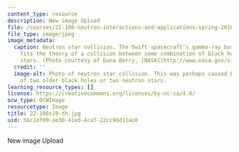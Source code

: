 ```yaml
---
content_type: resource
description: New image Upload
file: /courses/22-106-neutron-interactions-and-applications-spring-2010/56c1ef09ae3041ed4caf22cc96d11ac0_22-106s10-th.jpg
file_type: image/jpeg
image_metadata:
  caption: Neutron star collision. The Swift spacecraft's gamma-ray burst observation
    fits the theory of a collision between some combination of black holes or neutron
    stars. (Photo courtesy of Dana Berry, [NASA](http://www.nasa.gov/vision/universe/watchtheskies/short_burst.html))
  credit: ''
  image-alt: Photo of neutron star collision. This was perhaps caused by a collision
    of two older black holes or two neutron stars.
learning_resource_types: []
license: https://creativecommons.org/licenses/by-nc-sa/4.0/
ocw_type: OCWImage
resourcetype: Image
title: 22-106s10-th.jpg
uid: 56c1ef09-ae30-41ed-4caf-22cc96d11ac0
---
```

New image Upload
